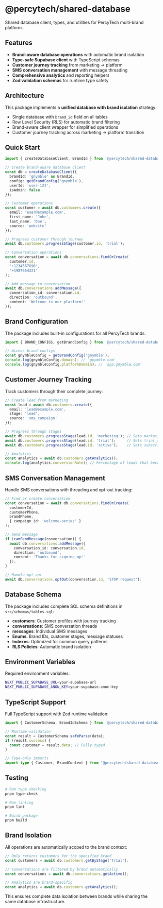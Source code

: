 # @percytech/shared-database

Shared database client, types, and utilities for PercyTech multi-brand platform.

## Features

- **Brand-aware database operations** with automatic brand isolation
- **Type-safe Supabase client** with TypeScript schemas
- **Customer journey tracking** from marketing → platform
- **SMS conversation management** with message threading
- **Comprehensive analytics** and reporting helpers
- **Zod validation schemas** for runtime type safety

## Architecture

This package implements a **unified database with brand isolation** strategy:

- Single database with `brand_id` field on all tables
- Row Level Security (RLS) for automatic brand filtering
- Brand-aware client wrapper for simplified operations
- Customer journey tracking across marketing → platform transition

## Quick Start

```typescript
import { createDatabaseClient, BrandId } from '@percytech/shared-database';

// Create brand-aware database client
const db = createDatabaseClient({
  brandId: 'gnymble' as BrandId,
  config: getBrandConfig('gnymble'),
  userId: 'user-123',
  isAdmin: false
});

// Customer operations
const customer = await db.customers.create({
  email: 'user@example.com',
  first_name: 'John',
  last_name: 'Doe',
  source: 'website'
});

// Progress customer through journey
await db.customers.progressStage(customer.id, 'trial');

// Conversation operations
const conversation = await db.conversations.findOrCreate(
  customer.id,
  '+1234567890',
  '+1987654321'
);

// Add message to conversation
await db.conversations.addMessage({
  conversation_id: conversation.id,
  direction: 'outbound',
  content: 'Welcome to our platform!'
});
```

## Brand Configuration

The package includes built-in configurations for all PercyTech brands:

```typescript
import { BRAND_CONFIGS, getBrandConfig } from '@percytech/shared-database';

// Access brand configs
const gnymbleConfig = getBrandConfig('gnymble');
console.log(gnymbleConfig.domain); // 'gnymble.com'
console.log(gnymbleConfig.platformDomain); // 'app.gnymble.com'
```

## Customer Journey Tracking

Track customers through their complete journey:

```typescript
// Create lead from marketing
const lead = await db.customers.create({
  email: 'lead@example.com',
  stage: 'lead',
  source: 'sms_campaign'
});

// Progress through stages
await db.customers.progressStage(lead.id, 'marketing'); // Sets marketing_qualified_at
await db.customers.progressStage(lead.id, 'trial');     // Sets trial_started_at  
await db.customers.progressStage(lead.id, 'active');    // Sets subscribed_at

// Analytics
const analytics = await db.customers.getAnalytics();
console.log(analytics.conversionRate); // Percentage of leads that became paid
```

## SMS Conversation Management

Handle SMS conversations with threading and opt-out tracking:

```typescript
// Find or create conversation
const conversation = await db.conversations.findOrCreate(
  customerId,
  customerPhone,
  brandPhone,
  { campaign_id: 'welcome-series' }
);

// Send message
if (canSendMessage(conversation)) {
  await db.conversations.addMessage({
    conversation_id: conversation.id,
    direction: 'outbound',
    content: 'Thanks for signing up!'
  });
}

// Handle opt-out
await db.conversations.optOut(conversation.id, 'STOP request');
```

## Database Schema

The package includes complete SQL schema definitions in `src/schemas/tables.sql`:

- **customers**: Customer profiles with journey tracking
- **conversations**: SMS conversation threads  
- **messages**: Individual SMS messages
- **Enums**: Brand IDs, customer stages, message statuses
- **Indexes**: Optimized for common query patterns
- **RLS Policies**: Automatic brand isolation

## Environment Variables

Required environment variables:

```bash
NEXT_PUBLIC_SUPABASE_URL=your-supabase-url
NEXT_PUBLIC_SUPABASE_ANON_KEY=your-supabase-anon-key
```

## TypeScript Support

Full TypeScript support with Zod runtime validation:

```typescript
import { CustomerSchema, BrandIdSchema } from '@percytech/shared-database';

// Runtime validation
const result = CustomerSchema.safeParse(data);
if (result.success) {
  const customer = result.data; // Fully typed
}

// Type-only imports
import type { Customer, BrandContext } from '@percytech/shared-database';
```

## Testing

```bash
# Run type checking
pnpm type-check

# Run linting  
pnpm lint

# Build package
pnpm build
```

## Brand Isolation

All operations are automatically scoped to the brand context:

```typescript
// Only returns customers for the specified brand
const customers = await db.customers.getByStage('trial');

// Conversations are filtered by brand automatically
const conversations = await db.conversations.getActive();

// Analytics are brand-specific
const analytics = await db.customers.getAnalytics();
```

This ensures complete data isolation between brands while sharing the same database infrastructure.
